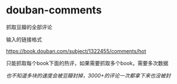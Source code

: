 # douban-comments
抓取豆瓣的全部评论


输入的链接格式 

https://book.douban.com/subject/1322455/comments/hot

只能抓取每个book下面的热评，如果需要抓取多个book，需要多次数据

*也不知道多块的速度会被豆瓣封掉，3000+的评论一次都拿下来也没被封*
